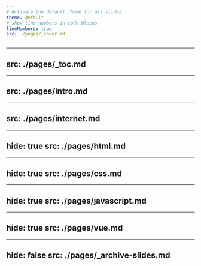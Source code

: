 ```yaml
---
# Activate the default theme for all slides
theme: default
# show line numbers in code blocks
lineNumbers: true
src: ./pages/_cover.md
---
```


---
src: ./pages/_toc.md
---

---
src: ./pages/intro.md
---

---
src: ./pages/internet.md
---

---
hide: true
src: ./pages/html.md
---

---
hide: true
src: ./pages/css.md
---

---
hide: true
src: ./pages/javascript.md
---

---
hide: true
src: ./pages/vue.md
---

---
hide: false
src: ./pages/_archive-slides.md
---